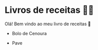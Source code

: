 # Livros de receitas :man_cook:

Olá! Bem vindo ao meu livro de receitas :wave:

- Bolo de Cenoura

- Pave 

  
